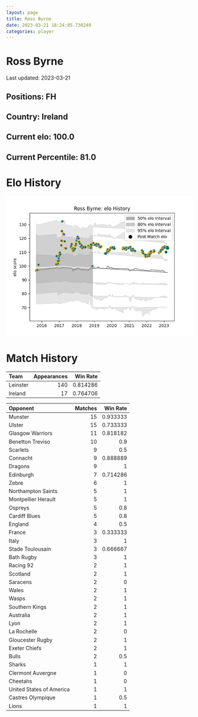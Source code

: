 ```yaml
---  
layout: page  
title: Ross Byrne  
date: 2023-03-21 18:24:05.730249  
categories: player  
---
```

# Ross Byrne


Last updated: 2023-03-21
## Positions: FH

## Country: Ireland

## Current elo: 100.0

## Current Percentile: 81.0

# Elo History


![elo history](history_RossByrne.png)
# Match History


| Team     |   Appearances |   Win Rate |
|:---------|--------------:|-----------:|
| Leinster |           140 |   0.814286 |
| Ireland  |            17 |   0.764706 |

| Opponent                 |   Matches |   Win Rate |
|:-------------------------|----------:|-----------:|
| Munster                  |        15 |   0.933333 |
| Ulster                   |        15 |   0.733333 |
| Glasgow Warriors         |        11 |   0.818182 |
| Benetton Treviso         |        10 |   0.9      |
| Scarlets                 |         9 |   0.5      |
| Connacht                 |         9 |   0.888889 |
| Dragons                  |         9 |   1        |
| Edinburgh                |         7 |   0.714286 |
| Zebre                    |         6 |   1        |
| Northampton Saints       |         5 |   1        |
| Montpellier Herault      |         5 |   1        |
| Ospreys                  |         5 |   0.8      |
| Cardiff Blues            |         5 |   0.8      |
| England                  |         4 |   0.5      |
| France                   |         3 |   0.333333 |
| Italy                    |         3 |   1        |
| Stade Toulousain         |         3 |   0.666667 |
| Bath Rugby               |         3 |   1        |
| Racing 92                |         2 |   1        |
| Scotland                 |         2 |   1        |
| Saracens                 |         2 |   0        |
| Wales                    |         2 |   1        |
| Wasps                    |         2 |   1        |
| Southern Kings           |         2 |   1        |
| Australia                |         2 |   1        |
| Lyon                     |         2 |   1        |
| La Rochelle              |         2 |   0        |
| Gloucester Rugby         |         2 |   1        |
| Exeter Chiefs            |         2 |   1        |
| Bulls                    |         2 |   0.5      |
| Sharks                   |         1 |   1        |
| Clermont Auvergne        |         1 |   0        |
| Cheetahs                 |         1 |   0        |
| United States of America |         1 |   1        |
| Castres Olympique        |         1 |   0.5      |
| Lions                    |         1 |   1        |